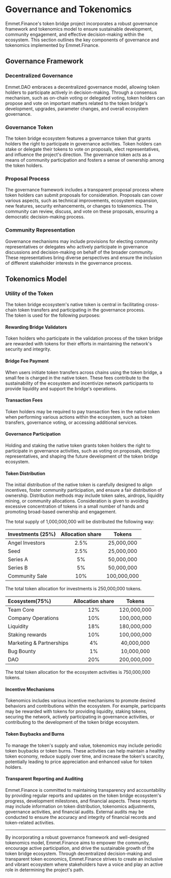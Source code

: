 # Governance and Tokenomics

Emmet.Finance's token bridge project incorporates a robust governance framework and tokenomics model to ensure sustainable development, community engagement, and effective decision-making within the ecosystem. This section outlines the key components of governance and tokenomics implemented by Emmet.Finance.

## Governance Framework

### Decentralized Governance
Emmet.DAO embraces a decentralized governance model, allowing token holders to participate actively in decision-making. Through a consensus mechanism, such as on-chain voting or delegated voting, token holders can propose and vote on important matters related to the token bridge's development, upgrades, parameter changes, and overall ecosystem governance.

### Governance Token
The token bridge ecosystem features a governance token that grants holders the right to participate in governance activities. Token holders can stake or delegate their tokens to vote on proposals, elect representatives, and influence the project's direction. The governance token acts as a means of community participation and fosters a sense of ownership among the token holders.

### Proposal Process
The governance framework includes a transparent proposal process where token holders can submit proposals for consideration. Proposals can cover various aspects, such as technical improvements, ecosystem expansion, new features, security enhancements, or changes to tokenomics. The community can review, discuss, and vote on these proposals, ensuring a democratic decision-making process.

### Community Representation
Governance mechanisms may include provisions for electing community representatives or delegates who actively participate in governance discussions and decision-making on behalf of the broader community. These representatives bring diverse perspectives and ensure the inclusion of different stakeholder interests in the governance process.

## Tokenomics Model

### Utility of the Token

The token bridge ecosystem's native token is central in facilitating cross-chain token transfers and participating in the governance process. 
<br/>The token is used for the following purposes:

#### Rewarding Bridge Validators
Token holders who participate in the validation process of the token bridge are rewarded with tokens for their efforts in maintaining the network's security and integrity.

#### Bridge Fee Payment
When users initiate token transfers across chains using the token bridge, a small fee is charged in the native token. These fees contribute to the sustainability of the ecosystem and incentivize network participants to provide liquidity and support the bridge's operations.

#### Transaction Fees
Token holders may be required to pay transaction fees in the native token when performing various actions within the ecosystem, such as token transfers, governance voting, or accessing additional services.

#### Governance Participation
Holding and staking the native token grants token holders the right to participate in governance activities, such as voting on proposals, electing representatives, and shaping the future development of the token bridge ecosystem.

#### Token Distribution
The initial distribution of the native token is carefully designed to align incentives, foster community participation, and ensure a fair distribution of ownership. Distribution methods may include token sales, airdrops, liquidity mining, or community allocations. Consideration is given to avoiding excessive concentration of tokens in a small number of hands and promoting broad-based ownership and engagement.

The total supply of 1,000,000,000 will be distributed the following way:

|Investments (25%)|Allocation share|Tokens|
|:-|:-:|:-:|
|Angel Investors| 		  2.5%| 	  25,000,000
|Seed| 				  2.5%| 	  25,000,000
|Series A| 			  5%| 	  	  50,000,000
|Series B| 			  5%| 	  	  50,000,000
|Community Sale| 		10%| 		100,000,000

The total token allocation for investments is 250,000,000 tokens.

|Ecosystem(75%)|         	Allocation share|	    Tokens|
|:-|:-:|:-:|
|Team Core| 			12%| 		120,000,000
|Company Operations| 	10%| 		100,000,000
|Liquidity| 			18%| 		180,000,000
|Staking rewards| 		10%| 		100,000,000
|Marketing & Partnerships| 	   4%| 	  	  40,000,000
|Bug Bounty| 			   1%| 	  	  10,000,000
|DAO| 				20%| 	200,000,000

The total token allocation for the ecosystem activities is 750,000,000 tokens.


#### Incentive Mechanisms
Tokenomics includes various incentive mechanisms to promote desired behaviors and contributions within the ecosystem. For example, participants may be rewarded with tokens for providing liquidity, staking tokens, securing the network, actively participating in governance activities, or contributing to the development of the token bridge ecosystem.

#### Token Buybacks and Burns
To manage the token's supply and value, tokenomics may include periodic token buybacks or token burns. These activities can help maintain a healthy token economy, reduce supply over time, and increase the token's scarcity, potentially leading to price appreciation and enhanced value for token holders.

#### Transparent Reporting and Auditing
Emmet.Finance is committed to maintaining transparency and accountability by providing regular reports and updates on the token bridge ecosystem's progress, development milestones, and financial aspects. These reports may include information on token distribution, tokenomics adjustments, governance activities, and financial audits. External audits may be conducted to ensure the accuracy and integrity of financial records and token-related activities.

***

By incorporating a robust governance framework and well-designed tokenomics model, Emmet.Finance aims to empower the community, encourage active participation, and drive the sustainable growth of the token bridge ecosystem. Through decentralized decision-making and transparent token economics, Emmet.Finance strives to create an inclusive and vibrant ecosystem where stakeholders have a voice and play an active role in determining the project's path.
